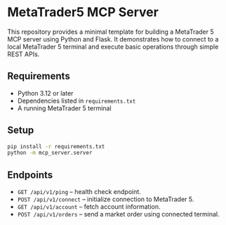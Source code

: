 # MetaTrader5 MCP Server

This repository provides a minimal template for building a MetaTrader 5 MCP server using Python and Flask. It demonstrates how to connect to a local MetaTrader 5 terminal and execute basic operations through simple REST APIs.

## Requirements

- Python 3.12 or later
- Dependencies listed in `requirements.txt`
- A running MetaTrader 5 terminal

## Setup

```bash
pip install -r requirements.txt
python -m mcp_server.server
```

## Endpoints

- `GET /api/v1/ping` – health check endpoint.
- `POST /api/v1/connect` – initialize connection to MetaTrader 5.
- `GET /api/v1/account` – fetch account information.
- `POST /api/v1/orders` – send a market order using connected terminal.
